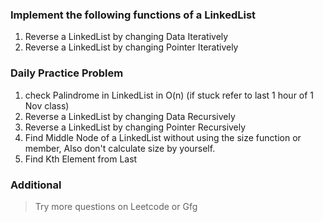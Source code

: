 ### Implement the following functions of a LinkedList

1. Reverse a LinkedList by changing Data Iteratively
2. Reverse a LinkedList by changing Pointer Iteratively

### Daily Practice Problem

1. check Palindrome in LinkedList in O(n) (if stuck refer to last 1 hour of 1 Nov class)
2. Reverse a LinkedList by changing Data Recursively
3. Reverse a LinkedList by changing Pointer Recursively
4. Find Middle Node of a LinkedList without using the size function or member, Also don't calculate size by yourself.
5. Find Kth Element from Last

### Additional

> Try more questions on Leetcode or Gfg
